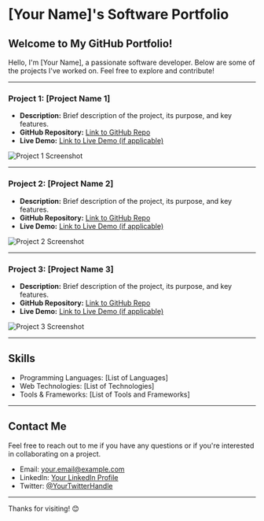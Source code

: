 # [Your Name]'s Software Portfolio

## Welcome to My GitHub Portfolio!

Hello, I'm [Your Name], a passionate software developer. Below are some of the projects I've worked on. Feel free to explore and contribute!

---

### Project 1: [Project Name 1]

- **Description:** Brief description of the project, its purpose, and key features.
- **GitHub Repository:** [Link to GitHub Repo](https://github.com/your-username/project-1)
- **Live Demo:** [Link to Live Demo (if applicable)](https://your-username.github.io/project-1)

![Project 1 Screenshot](project-1-screenshot.png)

---

### Project 2: [Project Name 2]

- **Description:** Brief description of the project, its purpose, and key features.
- **GitHub Repository:** [Link to GitHub Repo](https://github.com/your-username/project-2)
- **Live Demo:** [Link to Live Demo (if applicable)](https://your-username.github.io/project-2)

![Project 2 Screenshot](project-2-screenshot.png)

---

### Project 3: [Project Name 3]

- **Description:** Brief description of the project, its purpose, and key features.
- **GitHub Repository:** [Link to GitHub Repo](https://github.com/your-username/project-3)
- **Live Demo:** [Link to Live Demo (if applicable)](https://your-username.github.io/project-3)

![Project 3 Screenshot](project-3-screenshot.png)

---

## Skills

- Programming Languages: [List of Languages]
- Web Technologies: [List of Technologies]
- Tools & Frameworks: [List of Tools and Frameworks]

---

## Contact Me

Feel free to reach out to me if you have any questions or if you're interested in collaborating on a project.

- Email: your.email@example.com
- LinkedIn: [Your LinkedIn Profile](https://www.linkedin.com/in/your-username)
- Twitter: [@YourTwitterHandle](https://twitter.com/your-twitter-handle)

---

Thanks for visiting! 😊
